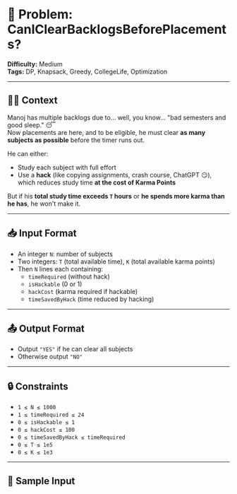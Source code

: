 # 🎯 Problem: CanIClearBacklogsBeforePlacements?

**Difficulty:** Medium  
**Tags:** DP, Knapsack, Greedy, CollegeLife, Optimization

---

## 🧑‍🏫 Context

Manoj has multiple backlogs due to... well, you know... "bad semesters and good sleep." 😴  
Now placements are here, and to be eligible, he must clear **as many subjects as possible** before the timer runs out.

He can either:
- Study each subject with full effort
- Use a **hack** (like copying assignments, crash course, ChatGPT 😏), which reduces study time **at the cost of Karma Points**

But if his **total study time exceeds `T` hours** or **he spends more karma than he has**, he won't make it.

---

## 📥 Input Format

- An integer `N`: number of subjects
- Two integers: `T` (total available time), `K` (total available karma points)
- Then `N` lines each containing:
  - `timeRequired` (without hack)
  - `isHackable` (0 or 1)
  - `hackCost` (karma required if hackable)
  - `timeSavedByHack` (time reduced by hacking)

---

## 📤 Output Format

- Output `"YES"` if he can clear all subjects
- Otherwise output `"NO"`

---

## 🔒 Constraints

- `1 ≤ N ≤ 1000`
- `1 ≤ timeRequired ≤ 24`
- `0 ≤ isHackable ≤ 1`
- `0 ≤ hackCost ≤ 100`
- `0 ≤ timeSavedByHack ≤ timeRequired`
- `0 ≤ T ≤ 1e5`
- `0 ≤ K ≤ 1e3`

---

## 🧪 Sample Input